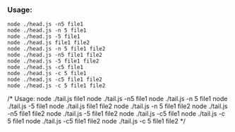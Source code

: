 
  ### Usage:
  ```node ./head.js file1
  node ./head.js -n5 file1
  node ./head.js -n 5 file1
  node ./head.js -5 file1
  node ./head.js file1 file2
  node ./head.js -n 5 file1 file2
  node ./head.js -n5 file1 file2
  node ./head.js -5 file1 file2 
  node ./head.js -c5 file1
  node ./head.js -c 5 file1
  node ./head.js -c5 file1 file2
  node ./head.js -c 5 file1 file2
  ```

/* 
  Usage:
  node ./tail.js file1
  node ./tail.js -n5 file1
  node ./tail.js -n 5 file1
  node ./tail.js -5 file1
  node ./tail.js file1 file2
  node ./tail.js -n 5 file1 file2
  node ./tail.js -n5 file1 file2
  node ./tail.js -5 file1 file2 
  node ./tail.js -c5 file1
  node ./tail.js -c 5 file1
  node ./tail.js -c5 file1 file2
  node ./tail.js -c 5 file1 file2
*/